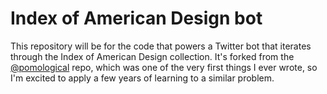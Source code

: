 # Index of American Design bot

This repository will be for the code that powers a Twitter bot that iterates through the Index of American Design collection. It's forked from the [@pomological](https://github.com/thisisparker/pombot) repo, which was one of the very first things I ever wrote, so I'm excited to apply a few years of learning to a similar problem.

